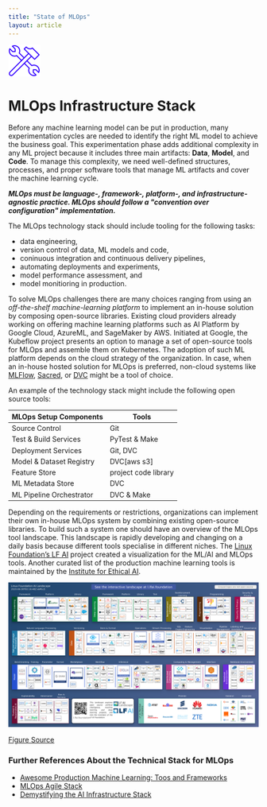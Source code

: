 ```yaml
---
title: "State of MLOps"
layout: article
---
```

<img class="article__icon" src="/assets/icons/Icon__StateOf.svg" alt="">

# MLOps Infrastructure Stack

Before any machine learning model can be put in production, many experimentation cycles are needed to identify the right ML model to achieve the business goal. 
This experimentation phase adds additional complexity in any ML project because it includes three main artifacts: **Data**, **Model**, and **Code**.
To manage this complexity, we need well-defined structures, processes, and proper software tools that manage ML artifacts and cover the machine learning cycle.

***MLOps must be language-, framework-, platform-, and infrastructure-agnostic practice. MLOps should follow a "convention over configuration" implementation.***

The MLOps technology stack should include tooling for the following tasks:
 - data engineering, 
 - version control of data, ML models and code,
 - coninuous integration and continuous delivery pipelines, 
 - automating deployments and experiments, 
 - model performance assessment, and 
 - model monitioring in production.

To solve MLOps challenges there are many choices ranging from using an *off-the-shelf machine-learning platform* to implement an in-house solution by composing open-source libraries. Existing cloud providers already working on offering machine learning platforms such as AI Platform by Google Cloud, AzureML, and SageMaker by AWS. Initiated at Google, the Kubeflow project presents an option to manage a set of open-source tools for MLOps and assemble them on Kubernetes. The adoption of such ML platform depends on the cloud strategy of the organization. In case, when an in-house hosted solution for MLOps is preferred, non-cloud systems like [MLFlow](https://mlflow.org/), [Sacred](https://github.com/IDSIA/sacred), or [DVC](https://dvc.org/) might be a tool of choice.   

An example of the technology stack might include the following open source tools:

<html lang="en" dir="ltr">
  <head>
    <meta charset="utf-8">
    <title></title>
  </head>
  <body>
<div class="page-layout-xl--default">
   <table class="table table-striped">
<thead>
  <tr>
    <th>MLOps Setup Components</th>
    <th>Tools</th>
  </tr>
</thead>
<tbody>
  <tr>
    <td>Source Control</td>
    <td>Git</td>
  </tr>
  <tr>
    <td>Test &amp; Build Services</td>
    <td>PyTest &amp; Make</td>
  </tr>
  <tr>
    <td>Deployment Services</td>
    <td>Git, DVC</td>
  </tr>
  <tr>
    <td>Model &amp; Dataset Registry</td>
    <td>DVC[aws s3]</td>
  </tr>
  <tr>
    <td>Feature Store</td>
    <td>project code library</td>
  </tr>
  <tr>
    <td>ML Metadata Store</td>
    <td>DVC</td>
  </tr>
  <tr>
    <td>ML Pipeline Orchestrator</td>
    <td>DVC &amp; Make</td>
  </tr>
</tbody>
</table></div>
</body>
</html>


Depending on the requirements or restrictions, organizations can implement their own in-house MLOps system by combining existing open-source libraries. To build such a system one should have an overview of the MLOps tool landscape. This landscape is rapidly developing and changing on a daily basis because different tools specialise in different niches. The [Linux Foundation’s LF AI](https://landscape.lfai.foundation/) project created a visualization for the ML/AI and MLOps tools. Another curated list of the production machine learning tools is maintained by the [Institute for Ethical AI](https://github.com/EthicalML/awesome-production-machine-learning).

<img src="../img/ai-landscape.png" alt="AI Landscape" width="800"/>

[Figure Source](https://landscape.lfai.foundation/)

### Further References About the Technical Stack for MLOps

 + [Awesome Production Machine Learning: Toos and Frameworks](https://github.com/EthicalML/awesome-production-machine-learning)
 + [MLOps Agile Stack](images/mlops-agile-stack.png)
 + [Demystifying the AI Infrastructure Stack](https://www.intel.com/content/www/us/en/intel-capital/news/story.html?id=a0F1I00000BNTXPUA5#/type=All/page=0/term=/tags=)
